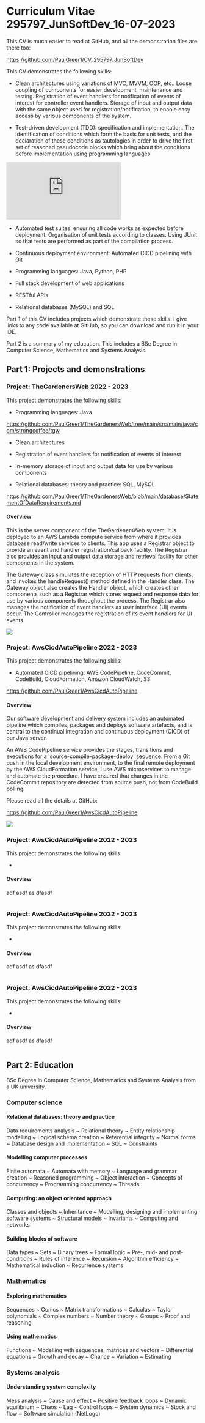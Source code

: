 # Curriculum Vitae 295797_JunSoftDev_16-07-2023

This CV is much easier to read at GitHub, and all the demonstration files are there too:

https://github.com/PaulGreer1/CV_295797_JunSoftDev

This CV demonstrates the following skills:

- Clean architectures using variations of MVC, MVVM, OOP, etc.. Loose coupling of components for easier development, maintenance and testing. Registration of event handlers for notification of events of interest for controller event handlers. Storage of input and output data with the same object used for registration/notification, to enable easy access by various components of the system.

- Test-driven development (TDD): specification and implementation. The identification of conditions which form the basis for unit tests, and the declaration of these conditions as tautologies in order to drive the first set of reasoned pseudocode blocks which bring about the conditions before implementation using programming languages.

![](https://github.com/PaulGreer1/cinema-tickets/blob/main/specification/cinema-tickets-ui.txt)

- Automated test suites: ensuring all code works as expected before deployment. Organisation of unit tests according to classes. Using JUnit so that tests are performed as part of the compilation process.

- Continuous deployment environment: Automated CICD pipelining with Git

- Programming languages: Java, Python, PHP

- Full stack development of web applications

- RESTful APIs

- Relational databases (MySQL) and SQL

Part 1 of this CV includes projects which demonstrate these skills. I give links to any code available at GitHub, so you can download and run it in your IDE.

Part 2 is a summary of my education. This includes a BSc Degree in Computer Science, Mathematics and Systems Analysis.

## Part 1: Projects and demonstrations









### Project: TheGardenersWeb 2022 - 2023

This project demonstrates the following skills:

- Programming languages: Java

https://github.com/PaulGreer1/TheGardenersWeb/tree/main/src/main/java/com/strongcoffee/tgw

- Clean architectures

- Registration of event handlers for notification of events of interest

- In-memory storage of input and output data for use by various components

- Relational databases: theory and practice: SQL, MySQL.

https://github.com/PaulGreer1/TheGardenersWeb/blob/main/database/StatementOfDataRequirements.md

#### Overview

This is the server component of the TheGardenersWeb system. It is deployed to an AWS Lambda compute service from where it provides database read/write services to clients. This app uses a Registrar object to provide an event and handler registration/callback facility. The Registrar also provides an input and output data storage and retrieval facility for other components in the system.

The Gateway class simulates the reception of HTTP requests from clients, and invokes the handleRequest() method defined in the Handler class. The Gateway object also creates the Handler object, which creates other components such as a Registrar which stores request and response data for use by various components throughout the process. The Registrar also manages the notification of event handlers as user interface (UI) events occur. The Controller manages the registration of its event handlers for UI events.

![](https://github.com/PaulGreer1/TheGardenersWeb/blob/main/REQUEST_RESPONSE_SEQUENCE_DIAGRAM.png)












### Project: AwsCicdAutoPipeline 2022 - 2023

This project demonstrates the following skills:

- Automated CICD pipelining: AWS CodePipeline, CodeCommit, CodeBuild, CloudFormation, Amazon CloudWatch, S3

https://github.com/PaulGreer1/AwsCicdAutoPipeline

#### Overview

Our software development and delivery system includes an automated pipeline which compiles, packages and deploys software artefacts, and is central to the continual integration and continuous deployment (CICD) of our Java server.

An AWS CodePipeline service provides the stages, transitions and executions for a 'source-compile-package-deploy' sequence. From a Git push in the local development environment, to the final remote deployment by the AWS CloudFormation service, I use AWS microservices to manage and automate the procedure. I have ensured that changes in the CodeCommit repository are detected from source push, not from CodeBuild polling.

Please read all the details at GitHub:

https://github.com/PaulGreer1/AwsCicdAutoPipeline

![](https://github.com/PaulGreer1/AwsCicdAutoPipeline/blob/main/AwsCicdAutoPipelineInSdds.png)









### Project: AwsCicdAutoPipeline 2022 - 2023

This project demonstrates the following skills:

-

#### Overview

adf asdf as dfasdf

![]()











### Project: AwsCicdAutoPipeline 2022 - 2023

This project demonstrates the following skills:

-

#### Overview

adf asdf as dfasdf

![]()












### Project: AwsCicdAutoPipeline 2022 - 2023

This project demonstrates the following skills:

-

#### Overview

adf asdf as dfasdf

![]()







































## Part 2: Education

BSc Degree in Computer Science, Mathematics and Systems Analysis from a UK university.

### Computer science

#### Relational databases: theory and practice

Data requirements analysis ~ Relational theory ~ Entity relationship modelling ~ Logical schema creation ~ Referential integrity ~ Normal forms ~ Database design and implementation ~ SQL ~ Constraints

#### Modelling computer processes

Finite automata ~ Automata with memory ~ Language and grammar creation ~ Reasoned programming ~ Object interaction ~ Concepts of concurrency ~ Programming concurrency ~ Threads

#### Computing: an object oriented approach

Classes and objects ~ Inheritance ~ Modelling, designing and implementing software systems ~ Structural models ~ Invariants ~ Computing and networks

#### Building blocks of software

Data types ~ Sets ~ Binary trees ~ Formal logic ~ Pre-, mid- and post-conditions ~ Rules of inference ~ Recursion ~ Algorithm efficiency ~ Mathematical induction ~ Recurrence systems

### Mathematics

#### Exploring mathematics

Sequences ~ Conics ~ Matrix transformations ~ Calculus ~ Taylor polynomials ~ Complex numbers ~ Number theory ~ Groups ~ Proof and reasoning

#### Using mathematics

Functions ~ Modelling with sequences, matrices and vectors ~ Differential equations ~ Growth and decay ~ Chance ~ Variation ~ Estimating

### Systems analysis

#### Understanding system complexity

Mess analysis ~ Cause and effect ~ Positive feedback loops ~ Dynamic equilibrium ~ Chaos ~ Lag ~ Control loops ~ System dynamics ~ Stock and flow ~ Software simulation (NetLogo)
